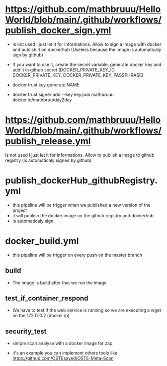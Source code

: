 # https://github.com/mathbruuu/HelloWorld/blob/main/.github/workflows/publish_docker_sign.yml
- Is not used I just let it for informations. Allow to sign a image with docker and publish it on dockerhub (Useless because the image is automaticaly sign by github)
- If you want to use it, create the secret variable, generate docker key and add it in github secret (DOCKER_PRIVATE_KEY_ID, DOCKER_PRIVATE_KEY, DOCKER_PRIVATE_KEY_PASSPHRASE)
  
- docker trust key generate NAME
- docker trust signer add --key key.pub mathbruuu docker.io/mathbruu/day2day
  
# https://github.com/mathbruuu/HelloWorld/blob/main/.github/workflows/publish_release.yml
Is not used I just let it for informations. Allow to publish a image to github registry (is automaticaly signed by github)

# publish_dockerHub_githubRegistry.yml
- this pipeline will be trigger when we published a new version of the project
- it will publish the docker image on the github registry and dockerhub
- Is automaticaly sign
  
# docker_build.yml
- this pipeline will be trigger on every push on the master branch

## build
- The image is build after that we run the image

## test_if_container_respond
- We have to test if the web service is running so we are executing a wget on the 172.17.0.2 (docker ip)

## security_test
- simple scan analyse with a docker image for zap 

- it's an example you can implement others tools like https://github.com/OSTEsayed/OSTE-Meta-Scan
